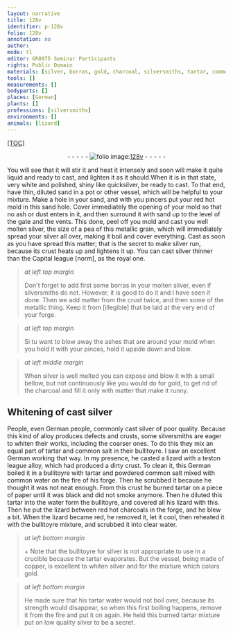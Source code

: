 ```yaml
---
layout: narrative
title: 128v
identifier: p-128v
folio: 128v
annotation: no
author:
mode: tl
editor: GR8975 Seminar Participants
rights: Public Domain
materials: [silver, borras, gold, charcoal, silversmiths, tartar, common salt, water, paper, copper, tartar water]
tools: []
measurements: []
bodyparts: []
places: [German]
plants: []
professions: [silversmiths]
environments: []
animals: [lizard]
---
```


<p><a href="{{ site.baseurl }}/diplomatic/">[TOC]</a></p><div class="folio" align="center">- - - - - <a href="http://gallica.bnf.fr/ark:/12148/btv1b10500001g/f262.image" target="_blank"><img src="https://cu-mkp.github.io/2017-workshop-edition/assets/photo-icon.png" alt="folio image: " style="display:inline-block; margin-bottom:-3px;"/>128v</a> - - - - - </div>  
  
 You will see that it will stir it and heat it intensely and soon will make it quite liquid and ready to cast, and lighten it as it should.When it is in that state, very white and polished, shiny like quicksilver, be ready to cast. To that end, have thin, diluted sand in a pot or other vessel, which will be helpful to your mixture. Make a hole in your sand, and with you pincers put your red hot mold in this sand hole. Cover immediately the opening of your mold so that no ash or dust enters in it, and then surround it with sand up to the level of the gate and the vents. This done, peel off you mold and cast you well molten <span class="m">silver</span>, the size of a pea of this metallic grain, which will immediately spread your <span class="m">silver</span> all over, making it boil and cover everything. Cast as soon as you have spread this matter; that is the secret to make <span class="m">silver</span> run, because its crust heats up and lightens it up. You can cast <span class="m">silver</span> thinner than the Capital league [norm], as the royal one. 
 
> *at left top margin*
> 
> 
>   Don't forget to add first some <span class="m">borras</span> in your molten <span class="m">silver</span>, even if <span class="pro">silversmiths</span> do not. However, it is good to do it and I have seen it done. Then we add matter from the crust twice, and then some of the metallic thing. Keep it from [illegible] that be laid at the very end of your forge.
 
> *at left top margin*
> 
> 
>   Si tu want to blow away the ashes that are around your mold when you hold it with your pinces, hold it upside down and blow.
 
> *at left middle margin*
> 
> 
>   When <span class="m">silver</span> is well melted you can expose and blow it with a small bellow, but not continuously like you would do for <span class="m">gold</span>, to get rid of the <span class="m">charcoal</span> and fill it only with matter that make it runny.
 
 
  

## Whitening of cast <span class="m">silver</span>

 
 People, even <span class="pl">German</span> people, commonly cast <span class="m">silver</span> of poor quality. Because this kind of alloy produces defects and crusts, some <span class="m">silversmiths</span> are eager to whiten their works, including the coarser ones. To do this they mix an equal part of <span class="m">tartar</span> and <span class="m">common salt</span> in their bullitoyre. I saw an excellent German working that way. In my presence, he casted a lizard with a teston league alloy, which had produced a dirty crust. To clean it, this German boiled it in a bullitoyre with <span class="m">tartar</span> and powdered <span class="m">common salt</span> mixed with common <span class="m">water</span> on the fire of his forge. Then he scrubbed it because he thought it was not neat enough. From this crust he burned <span class="m">tartar</span> on a piece of <span class="m">paper</span> until it was black and did not smoke anymore. Then he diluted this <span class="m">tartar</span> into the <span class="m">water</span> form the bullitoyre, and covered all his <span class="al">lizard</span> with this. Then he put the <span class="al">lizard</span> between red hot charcoals in the forge, and he blew a bit. When the <span class="al">lizard</span> became red, he removed it, let it cool, then reheated it with the bullitoyre mixture, and scrubbed it into clear water.
 
> *at left bottom margin*
> 
> 
>   \+ Note that the bullitoyre for <span class="m">silver</span> is not appropriate to use in a crucible because the <span class="m">tartar</span> evaporates. But the vessel, being made of <span class="m">copper</span>, is excellent to whiten <span class="m">silver</span> and for the mixture which colors <span class="m">gold</span>.
 
> *at left bottom margin*
> 
> 
>   He made sure that his <span class="m">tartar water</span> would not boil over, because its strength would disappear, so when this first boiling happens, remove it from the fire and put it on again. He held this burned <span class="m">tartar</span> mixture put on low quality <span class="m">silver</span> to be a secret.
 
